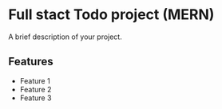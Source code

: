 # Full stact Todo project (MERN)

A brief description of your project.

## Features
- Feature 1
- Feature 2
- Feature 3
